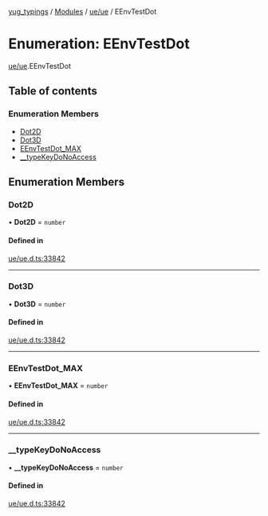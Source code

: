 [yug_typings](../README.md) / [Modules](../modules.md) / [ue/ue](../modules/ue_ue.md) / EEnvTestDot

# Enumeration: EEnvTestDot

[ue/ue](../modules/ue_ue.md).EEnvTestDot

## Table of contents

### Enumeration Members

- [Dot2D](ue_ue.EEnvTestDot.md#dot2d)
- [Dot3D](ue_ue.EEnvTestDot.md#dot3d)
- [EEnvTestDot\_MAX](ue_ue.EEnvTestDot.md#eenvtestdot_max)
- [\_\_typeKeyDoNoAccess](ue_ue.EEnvTestDot.md#__typekeydonoaccess)

## Enumeration Members

### Dot2D

• **Dot2D** = `number`

#### Defined in

[ue/ue.d.ts:33842](https://github.com/YugMetaverse/yug_typings/blob/25cad34/ue/ue.d.ts#L33842)

___

### Dot3D

• **Dot3D** = `number`

#### Defined in

[ue/ue.d.ts:33842](https://github.com/YugMetaverse/yug_typings/blob/25cad34/ue/ue.d.ts#L33842)

___

### EEnvTestDot\_MAX

• **EEnvTestDot\_MAX** = `number`

#### Defined in

[ue/ue.d.ts:33842](https://github.com/YugMetaverse/yug_typings/blob/25cad34/ue/ue.d.ts#L33842)

___

### \_\_typeKeyDoNoAccess

• **\_\_typeKeyDoNoAccess** = `number`

#### Defined in

[ue/ue.d.ts:33842](https://github.com/YugMetaverse/yug_typings/blob/25cad34/ue/ue.d.ts#L33842)
